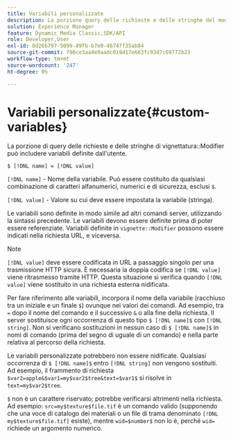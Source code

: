 ```yaml
---
title: Variabili personalizzate
description: La porzione query delle richieste e delle stringhe del modificatore di vignettatura può includere variabili definite dall'utente.
solution: Experience Manager
feature: Dynamic Media Classic,SDK/API
role: Developer,User
exl-id: 8d26b797-5099-49fb-b7e0-46747f35ab84
source-git-commit: 790ce3aa4e9aadc019d17e663fc93d7c69772b23
workflow-type: tm+mt
source-wordcount: '247'
ht-degree: 0%

---
```


# Variabili personalizzate{#custom-variables}

La porzione di query delle richieste e delle stringhe di vignettatura::Modifier può includere variabili definite dall&#39;utente.

`$ [!DNL name] = [!DNL value]`

`[!DNL name]` - Nome della variabile. Può essere costituito da qualsiasi combinazione di caratteri alfanumerici, numerici e di sicurezza, esclusi `$`.

`[!DNL value]` - Valore su cui deve essere impostata la variabile (stringa).

Le variabili sono definite in modo simile ad altri comandi server, utilizzando la sintassi precedente. Le variabili devono essere definite prima di poter essere referenziate. Variabili definite in `vignette::Modifier` possono essere indicati nella richiesta URL, e viceversa.

>[!NOTE]
>
>`[!DNL value]` deve essere codificata in URL a passaggio singolo per una trasmissione HTTP sicura. È necessaria la doppia codifica se `[!DNL value]` viene ritrasmesso tramite HTTP. Questa situazione si verifica quando `[!DNL value]` viene sostituito in una richiesta esterna nidificata.

Per fare riferimento alle variabili, incorpora il nome della variabile (racchiuso tra un iniziale e un finale `$`) ovunque nei valori dei comandi. Ad esempio, tra `=`  dopo il nome del comando e il successivo `&` o alla fine della richiesta. Il server sostituisce ogni occorrenza di questo tipo `$ [!DNL name]$` con `[!DNL string]`. Non si verificano sostituzioni in nessun caso di `$ [!DNL name]$` in nomi di comando (prima del segno di uguale di un comando) e nella parte relativa al percorso della richiesta.

Le variabili personalizzate potrebbero non essere nidificate. Qualsiasi occorrenza di `$ [!DNL name]$` entro `[!DNL string]` non vengono sostituiti. Ad esempio, il frammento di richiesta `$var2=apple&$var1=my$var2$tree&text=$var1$` si risolve in `text=my$var2$tree`.

`$` non è un carattere riservato; potrebbe verificarsi altrimenti nella richiesta. Ad esempio: `src=my$texture$file.tif` è un comando valido (supponendo che una voce di catalogo dei materiali o un file di trama denominato `[!DNL my$texture$file.tif]` esiste), mentre `wid=$number$` non lo è, perché `wid=` richiede un argomento numerico.
